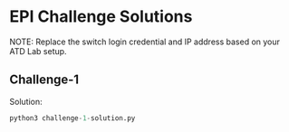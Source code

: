# EPI Challenge Solutions

NOTE: Replace the switch login credential and IP address based on your ATD Lab setup.

## Challenge-1

Solution:

```python
python3 challenge-1-solution.py
```
